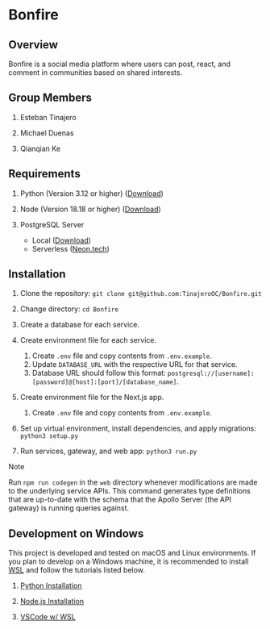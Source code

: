 # Bonfire

## Overview

Bonfire is a social media platform where users can post, react, and comment in communities based on shared interests.

## Group Members

1. Esteban Tinajero

2. Michael Duenas

3. Qianqian Ke

## Requirements

1. Python (Version 3.12 or higher) ([Download](https://www.python.org/downloads/))

2. Node (Version 18.18 or higher) ([Download](https://nodejs.org/en/download/prebuilt-installer))

3. PostgreSQL Server
   - Local ([Download](https://www.postgresql.org/download/))
   - Serverless ([Neon.tech](https://neon.tech/))

## Installation

1. Clone the repository:
   `git clone git@github.com:TinajeroOC/Bonfire.git`

2. Change directory:
   `cd Bonfire`

3. Create a database for each service.

4. Create environment file for each service.

   1. Create `.env` file and copy contents from `.env.example`.
   2. Update `DATABASE_URL` with the respective URL for that service.
   3. Database URL should follow this format: `postgresql://[username]:[password]@[host]:[port]/[database_name]`.

5. Create environment file for the Next.js app.

   1. Create `.env` file and copy contents from `.env.example`.

6. Set up virtual environment, install dependencies, and apply migrations:
   `python3 setup.py`

7. Run services, gateway, and web app:
   `python3 run.py`

> [!NOTE]
> Run `npm run codegen` in the `web` directory whenever modifications are made to the underlying service APIs. This command generates type definitions that are up-to-date with the schema that the Apollo Server (the API gateway) is running queries against.

## Development on Windows

This project is developed and tested on macOS and Linux environments. If you plan to develop on a Windows machine, it is recommended to install [WSL](https://learn.microsoft.com/en-us/windows/wsl/install) and follow the tutorials listed below.

1. [Python Installation](https://learn.microsoft.com/en-us/windows/python/web-frameworks)

2. [Node.js Installation](https://learn.microsoft.com/en-us/windows/dev-environment/javascript/nodejs-on-wsl)

3. [VSCode w/ WSL](https://code.visualstudio.com/docs/remote/wsl)
